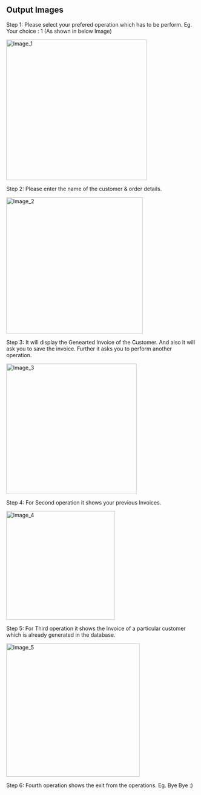 ## Output Images
Step 1: Please select your prefered operation which has to be perform. Eg. Your choice : 1 (As shown in below Image)

<img width="371" alt="Image_1" src="https://user-images.githubusercontent.com/94313525/143381479-1b133749-376b-412d-86bc-3f9c4f166585.png">

Step 2: Please enter the name of the customer & order details.

<img width="360" alt="Image_2" src="https://user-images.githubusercontent.com/94313525/143382506-a59b8069-5c98-435c-8514-68a2cf8cddd2.png">

Step 3: It  will display the Genearted Invoice of the Customer. And also it will ask you to save the invoice. Further it asks you to perform another operation.

<img width="344" alt="Image_3" src="https://user-images.githubusercontent.com/94313525/143384075-07ae0c9b-a31a-4c75-abfb-6fa0a071dd2d.png">

Step 4: For Second operation it shows your previous Invoices.

<img width="287" alt="Image_4" src="https://user-images.githubusercontent.com/94313525/143384457-39fc0a20-8d62-4d6e-896d-d8eaef0e9829.png">

Step 5: For Third operation it shows the Invoice of a particular customer which is already generated in the database.

<img width="352" alt="Image_5" src="https://user-images.githubusercontent.com/94313525/143386267-2b60e126-c0e0-4319-99ee-3fe20eb63bb5.png">

Step 6: Fourth operation shows the exit from the operations. Eg. Bye Bye :)
